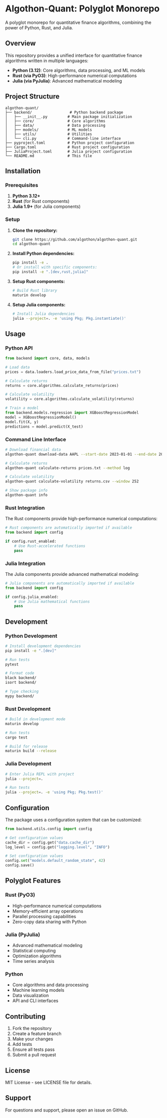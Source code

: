 # Algothon-Quant: Polyglot Monorepo

A polyglot monorepo for quantitative finance algorithms, combining the power of Python, Rust, and Julia.

## Overview

This repository provides a unified interface for quantitative finance algorithms written in multiple languages:

- **Python (3.12)**: Core algorithms, data processing, and ML models
- **Rust (via PyO3)**: High-performance numerical computations
- **Julia (via PyJulia)**: Advanced mathematical modeling

## Project Structure

```
algothon-quant/
├── backend/                 # Python backend package
│   ├── __init__.py         # Main package initialization
│   ├── core/               # Core algorithms
│   ├── data/               # Data processing
│   ├── models/             # ML models
│   ├── utils/              # Utilities
│   └── cli.py              # Command-line interface
├── pyproject.toml          # Python project configuration
├── Cargo.toml              # Rust project configuration
├── JuliaProject.toml       # Julia project configuration
└── README.md               # This file
```

## Installation

### Prerequisites

1. **Python 3.12+**
2. **Rust** (for Rust components)
3. **Julia 1.9+** (for Julia components)

### Setup

1. **Clone the repository:**
   ```bash
   git clone https://github.com/algothon/algothon-quant.git
   cd algothon-quant
   ```

2. **Install Python dependencies:**
   ```bash
   pip install -e .
   # Or install with specific components:
   pip install -e ".[dev,rust,julia]"
   ```

3. **Setup Rust components:**
   ```bash
   # Build Rust library
   maturin develop
   ```

4. **Setup Julia components:**
   ```bash
   # Install Julia dependencies
   julia --project=. -e 'using Pkg; Pkg.instantiate()'
   ```

## Usage

### Python API

```python
from backend import core, data, models

# Load data
prices = data.loaders.load_price_data_from_file("prices.txt")

# Calculate returns
returns = core.algorithms.calculate_returns(prices)

# Calculate volatility
volatility = core.algorithms.calculate_volatility(returns)

# Train a model
from backend.models.regression import XGBoostRegressionModel
model = XGBoostRegressionModel()
model.fit(X, y)
predictions = model.predict(X_test)
```

### Command Line Interface

```bash
# Download financial data
algothon-quant download-data AAPL --start-date 2023-01-01 --end-date 2023-12-31

# Calculate returns
algothon-quant calculate-returns prices.txt --method log

# Calculate volatility
algothon-quant calculate-volatility returns.csv --window 252

# Show package info
algothon-quant info
```

### Rust Integration

The Rust components provide high-performance numerical computations:

```python
# Rust components are automatically imported if available
from backend import config

if config.rust_enabled:
    # Use Rust-accelerated functions
    pass
```

### Julia Integration

The Julia components provide advanced mathematical modeling:

```python
# Julia components are automatically imported if available
from backend import config

if config.julia_enabled:
    # Use Julia mathematical functions
    pass
```

## Development

### Python Development

```bash
# Install development dependencies
pip install -e ".[dev]"

# Run tests
pytest

# Format code
black backend/
isort backend/

# Type checking
mypy backend/
```

### Rust Development

```bash
# Build in development mode
maturin develop

# Run tests
cargo test

# Build for release
maturin build --release
```

### Julia Development

```bash
# Enter Julia REPL with project
julia --project=.

# Run tests
julia --project=. -e 'using Pkg; Pkg.test()'
```

## Configuration

The package uses a configuration system that can be customized:

```python
from backend.utils.config import config

# Get configuration values
cache_dir = config.get("data.cache_dir")
log_level = config.get("logging.level", "INFO")

# Set configuration values
config.set("models.default_random_state", 42)
config.save()
```

## Polyglot Features

### Rust (PyO3)
- High-performance numerical computations
- Memory-efficient array operations
- Parallel processing capabilities
- Zero-copy data sharing with Python

### Julia (PyJulia)
- Advanced mathematical modeling
- Statistical computing
- Optimization algorithms
- Time series analysis

### Python
- Core algorithms and data processing
- Machine learning models
- Data visualization
- API and CLI interfaces

## Contributing

1. Fork the repository
2. Create a feature branch
3. Make your changes
4. Add tests
5. Ensure all tests pass
6. Submit a pull request

## License

MIT License - see LICENSE file for details.

## Support

For questions and support, please open an issue on GitHub. 